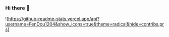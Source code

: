 ### Hi there 👋

<!--
**FenDou1204/FenDou1204** is a ✨ _special_ ✨ repository because its `README.md` (this file) appears on your GitHub profile.

Here are some ideas to get you started:

- 🔭 I’m currently working on ...
- 🌱 I’m currently learning ...
- 👯 I’m looking to collaborate on ...
- 🤔 I’m looking for help with ...
- 💬 Ask me about ...
- 📫 How to reach me: ...
- 😄 Pronouns: ...
- ⚡ Fun fact: ...
-->


![https://github-readme-stats.vercel.app/api?username=FenDou1204&show_icons=true&theme=radical&hide=contribs,prs]
